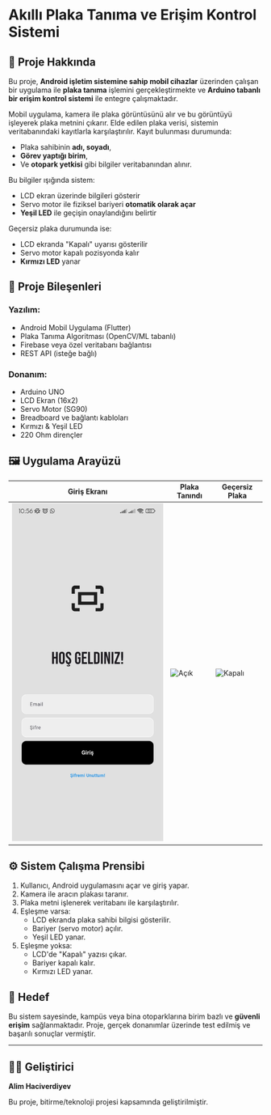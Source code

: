 # Akıllı Plaka Tanıma ve Erişim Kontrol Sistemi

## 📱 Proje Hakkında

Bu proje, **Android işletim sistemine sahip mobil cihazlar** üzerinden çalışan bir uygulama ile **plaka tanıma** işlemini gerçekleştirmekte ve **Arduino tabanlı bir erişim kontrol sistemi** ile entegre çalışmaktadır.

Mobil uygulama, kamera ile plaka görüntüsünü alır ve bu görüntüyü işleyerek plaka metnini çıkarır. Elde edilen plaka verisi, sistemin veritabanındaki kayıtlarla karşılaştırılır. Kayıt bulunması durumunda:

- Plaka sahibinin **adı, soyadı**, 
- **Görev yaptığı birim**, 
- Ve **otopark yetkisi** gibi bilgiler veritabanından alınır.

Bu bilgiler ışığında sistem:

- LCD ekran üzerinde bilgileri gösterir
- Servo motor ile fiziksel bariyeri **otomatik olarak açar**
- **Yeşil LED** ile geçişin onaylandığını belirtir

Geçersiz plaka durumunda ise:

- LCD ekranda "Kapalı" uyarısı gösterilir
- Servo motor kapalı pozisyonda kalır
- **Kırmızı LED** yanar

## 🧩 Proje Bileşenleri

### Yazılım:
- Android Mobil Uygulama (Flutter)
- Plaka Tanıma Algoritması (OpenCV/ML tabanlı)
- Firebase veya özel veritabanı bağlantısı
- REST API (isteğe bağlı)

### Donanım:
- Arduino UNO
- LCD Ekran (16x2)
- Servo Motor (SG90)
- Breadboard ve bağlantı kabloları
- Kırmızı & Yeşil LED
- 220 Ohm dirençler

## 🖼️ Uygulama Arayüzü

| Giriş Ekranı | Plaka Tanındı | Geçersiz Plaka |
|-------------|----------------|----------------|
| ![Giriş](https://github.com/alim1202003/ANPRwithMobile/blob/main/assets/giris_resmi.jpg) | ![Açık]([servo_acik_yesil_led_lcd.png](https://github.com/alim1202003/ANPRwithMobile/blob/main/assets/servo_acik_yesil_led_lcd.png)) | ![Kapalı]([servo_kapali_kirmizi_led_lcd.png](https://github.com/alim1202003/ANPRwithMobile/blob/main/assets/servo_kapali_kirmizi_led_lcd.png)) |

## ⚙️ Sistem Çalışma Prensibi

1. Kullanıcı, Android uygulamasını açar ve giriş yapar.
2. Kamera ile aracın plakası taranır.
3. Plaka metni işlenerek veritabanı ile karşılaştırılır.
4. Eşleşme varsa:
   - LCD ekranda plaka sahibi bilgisi gösterilir.
   - Bariyer (servo motor) açılır.
   - Yeşil LED yanar.
5. Eşleşme yoksa:
   - LCD'de "Kapalı" yazısı çıkar.
   - Bariyer kapalı kalır.
   - Kırmızı LED yanar.

## 🎯 Hedef

Bu sistem sayesinde, kampüs veya bina otoparklarına birim bazlı ve **güvenli erişim** sağlanmaktadır. Proje, gerçek donanımlar üzerinde test edilmiş ve başarılı sonuçlar vermiştir.

---

## 👨‍💻 Geliştirici

**Alim Haciverdiyev**

Bu proje, bitirme/teknoloji projesi kapsamında geliştirilmiştir.

